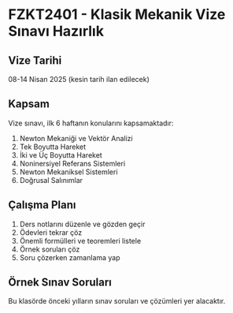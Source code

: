 # FZKT2401 - Klasik Mekanik Vize Sınavı Hazırlık

## Vize Tarihi
08-14 Nisan 2025 (kesin tarih ilan edilecek)

## Kapsam
Vize sınavı, ilk 6 haftanın konularını kapsamaktadır:

1. Newton Mekaniği ve Vektör Analizi
2. Tek Boyutta Hareket
3. İki ve Üç Boyutta Hareket
4. Noninersiyel Referans Sistemleri
5. Newton Mekaniksel Sistemleri
6. Doğrusal Salınımlar

## Çalışma Planı
1. Ders notlarını düzenle ve gözden geçir
2. Ödevleri tekrar çöz
3. Önemli formülleri ve teoremleri listele
4. Örnek soruları çöz
5. Soru çözerken zamanlama yap

## Örnek Sınav Soruları
Bu klasörde önceki yılların sınav soruları ve çözümleri yer alacaktır.
